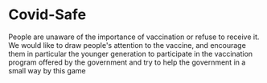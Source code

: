 # Covid-Safe
People are unaware of the importance of vaccination or refuse to receive it.  We would like to draw people's attention to the vaccine, and encourage them in particular the younger generation to participate in the vaccination program offered by the government and try to help the government in a small way by this game
